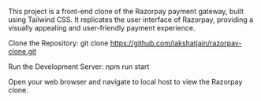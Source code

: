 This project is a front-end clone of the Razorpay payment gateway, built using Tailwind CSS. It replicates the user interface of Razorpay, providing a visually appealing and user-friendly payment experience.

Clone the Repository:
git clone https://github.com/iakshatjain/razorpay-clone.git

Run the Development Server:
npm run start

Open your web browser and navigate to local host to view the Razorpay clone.
